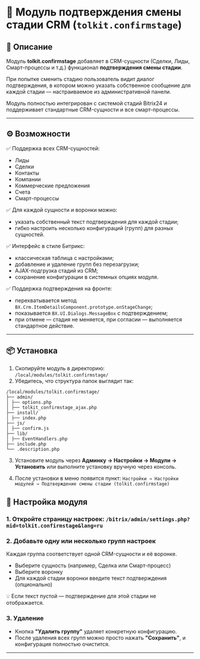 # 🧩 Модуль подтверждения смены стадии CRM (`tolkit.confirmstage`)

## 📖 Описание

Модуль **tolkit.confirmstage** добавляет в CRM-сущности (Сделки, Лиды, Смарт-процессы и т.д.) функционал **подтверждения смены стадии**.

При попытке сменить стадию пользователь видит диалог подтверждения, в котором можно указать собственное сообщение для каждой стадии — настраиваемое из административной панели.

Модуль полностью интегрирован с системой стадий Bitrix24 и поддерживает стандартные CRM-сущности и все смарт-процессы.

---

## ⚙️ Возможности

✅ Поддержка всех CRM-сущностей:
- Лиды
- Сделки
- Контакты
- Компании
- Коммерческие предложения
- Счета
- Смарт-процессы

✅ Для каждой сущности и воронки можно:
- указать собственный текст подтверждения для каждой стадии;
- гибко настроить несколько конфигураций (групп) для разных сущностей.

✅ Интерфейс в стиле Битрикс:
- классическая таблица с настройками;
- добавление и удаление групп без перезагрузки;
- AJAX-подгрузка стадий из CRM;
- сохранение конфигурации в системных опциях модуля.

✅ Поддержка подтверждения на фронте:
- перехватывается метод `BX.Crm.ItemDetailsComponent.prototype.onStageChange`;
- показывается `BX.UI.Dialogs.MessageBox` с подтверждением;
- при отмене — стадия не меняется, при согласии — выполняется стандартное действие.

---

## 📦 Установка

1. Скопируйте модуль в директорию: `/local/modules/tolkit.confirmstage/`
2. Убедитесь, что структура папок выглядит так:
```text
/local/modules/tolkit.confirmstage/
├── admin/
│ ├── options.php
│ ├── tolkit_confirmstage_ajax.php
├── install/
│ ├── index.php
├── js/
│ ├── confirm.js
├── lib/
│ ├── EventHandlers.php
├── include.php
└── .description.php
```

3. Установите модуль через **Админку → Настройки → Модули → Установить**
или выполните установку вручную через консоль.

4. После установки в меню появится пункт:
`Настройки → Настройки модулей → Подтверждение смены стадии (tolkit.confirmstage)`

## 🧭 Настройка модуля

### 1. Откройте страницу настроек: `/bitrix/admin/settings.php?mid=tolkit.confirmstage&lang=ru`

### 2. Добавьте одну или несколько **групп настроек**
Каждая группа соответствует одной CRM-сущности и её воронке.

- Выберите сущность (например, Сделка или Смарт-процесс)
- Выберите воронку
- Для каждой стадии воронки введите текст подтверждения (опционально)

💡 Если текст пустой — подтверждение для этой стадии не отображается.

### 3. Удаление
- Кнопка **"Удалить группу"** удаляет конкретную конфигурацию.
- После удаления всех групп можно просто нажать **"Сохранить"**, и конфигурация полностью очистится.

---
